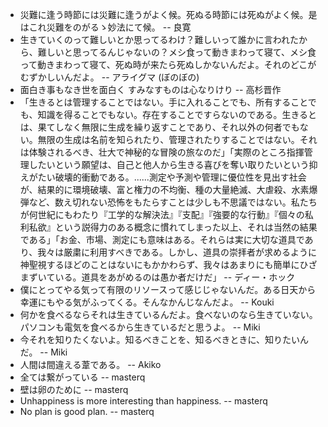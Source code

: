 * 災難に逢う時節には災難に逢うがよく候。死ぬる時節には死ぬがよく候。是はこれ災難をのがるゝ妙法にて候。 -- 良寛
* 生きていくのって難しいとか思ってるわけ？難しいって誰かに言われたから、難しいと思ってるんじゃないの？メシ食って動きまわって寝て、メシ食って動きまわって寝て、死ぬ時が来たら死ぬしかないんだよ。それのどこがむずかしいんだよ。 -- アライグマ (ぼのぼの)
* 面白き事もなき世を面白く すみなすものは心なりけり -- 高杉晋作
* 「生きるとは管理することではない。手に入れることでも、所有することでも、知識を得ることでもない。存在することですらないのである。生きるとは、果てしなく無限に生成を繰り返すことであり、それ以外の何者でもない。無限の生成は名前を知られたり、管理されたりすることではない。それは体験されるべき、壮大で神秘的な冒険の旅なのだ」「実際のところ指揮管理したいという願望は、自己と他人から生きる喜びを奪い取りたいという抑えがたい破壊的衝動である。......測定や予測や管理に優位性を見出す社会が、結果的に環境破壊、富と権力の不均衡、種の大量絶滅、大虐殺、水素爆弾など、数え切れない恐怖をもたらすことは少しも不思議ではない。私たちが何世紀にもわたり『工学的な解決法』『支配』『強要的な行動』『個々の私利私欲』という説得力のある概念に慣れてしまった以上、それは当然の結果である」「お金、市場、測定にも意味はある。それらは実に大切な道具であり、我々は厳粛に利用すべきである。しかし、道具の崇拝者が求めるように神聖視するほどのことはないにもかかわらず、我々はあまりにも簡単にひざまずいている。道具をあがめるのは愚か者だけだ」 -- ディー・ホック
* 僕にとってやる気って有限のリソースって感じじゃないんだ。ある日天から幸運にもやる気がふってくる。そんなかんじなんだよ。 -- Kouki
* 何かを食べるならそれは生きているんだよ。食べないのなら生きていない。パソコンも電気を食べるから生きているだと思うよ。 -- Miki
* 今それを知りたくないよ。知るべきことを、知るべきときに、知りたいんだ。 -- Miki
* 人間は間違える葦である。 -- Akiko
* 全ては繋がっている -- masterq
* 壁は卵のために -- masterq
* Unhappiness is more interesting than happiness. -- masterq
* No plan is good plan. -- masterq
